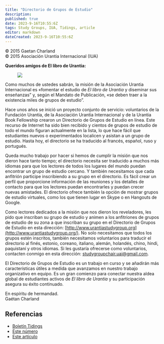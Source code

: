 ```yaml
---
title: "Directorio de Grupos de Estudio"
description: 
published: true
date: 2023-9-16T10:55:6Z
tags: Study Groups, IUA, Tidings, article
editor: markdown
dateCreated: 2023-9-16T10:55:6Z
---
```


<p class="v-card v-sheet theme--light gray lighten-3 px-2">© 2015 Gaetan Charland<br>© 2015 Asociación Urantia Internacional (IUA)</p>


**Queridos amigos de El libro de Urantia:**

<figure id="Figure_1" class="image urantiapedia image-style-align-left">
<img src="/image/article/IUA_Tidings/Gaetan-Charland-150x150.jpg">
</figure>

Como muchos de ustedes sabrán, la misión de la Asociación Urantia Internacional es «fomentar el estudio de _El libro de Urantia_ y diseminar sus enseñanzas” y, según el Mandato de Publicación, «se deben traer a la existencia miles de grupos de estudio”.

Hace unos años se inició un proyecto conjunto de servicio: voluntarios de la Fundación Urantia, de la Asociación Urantia Internacional y de la Urantia Book Fellowship crearon un Directorio de Grupos de Estudio en línea. Este recurso de Internet ha sido bien recibido y cientos de grupos de estudio de todo el mundo figuran actualmente en la lista, lo que hace fácil que estudiantes nuevos o experimentados localicen y asistan a un grupo de estudio. Hasta hoy, el directorio se ha traducido al francés, español, ruso y portugués.

Queda mucho trabajo por hacer si hemos de cumplir la misión que nos dieron hace tanto tiempo; el directorio necesita ser traducido a muchos más idiomas para que los lectores de todos los lugares del mundo puedan encontrar un grupo de estudio cercano. Y también necesitamos que cada anfitrión participe inscribiendo a su grupo en el directorio. Es fácil crear un perfil que proporcione información de las reuniones y los detalles de contacto para que los lectores puedan encontrarles y puedan crecer nuevas amistades. El directorio ofrece también la opción de mostrar grupos de estudio virtuales, como los que tienen lugar en Skype o en Hangouts de Google.

Como lectores dedicados a la misión que nos dieron los reveladores, les pido que inscriban su grupo de estudio y animen a los anfitriones de grupos de estudio de su zona a que inscriban su grupo en el Directorio de Grupos de Estudio en esta dirección: [http://www.urantiastudygroup.org](http://www.urantiastudygroup.org/). No solo necesitamos que todos los grupos estén inscritos, también necesitamos voluntarios para traducir el directorio al finés, estonio, coreano, italiano, alemán, holandés, chino, hindi, paquistaní y otros idiomas. Si les gustaría ofrecerse como voluntarios, contacten conmigo en esta dirección: [studygroupchair.uai@gmail.com](mailto:studygroupchair.uai@gmail.com).

El Directorio de Grupos de Estudio es un trabajo en curso y se añadirán más características útiles a medida que avanzamos en nuestro trabajo organizativo en equipo. Es un gran comienzo para conectar nuestra aldea global de estudiantes activos de _El libro de Urantia_ y su participación asegura su éxito continuado.

En espíritu de hermandad.  
Gaétan Charland
<br style="clear:both;"/>

## Referencias

- [Boletín Tidings](https://urantia-association.org/acerca-del-boletin-tidings/?lang=es)
- [Este número](https://urantia-association.org/newsletter/tidings-octubre-2015/?lang=es)
- [Este artículo](https://urantia-association.org/directorio-de-grupos-de-estudio/?lang=es)


